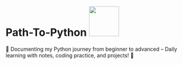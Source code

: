 # Path-To-Python <img src="https://user-images.githubusercontent.com/74038190/235294008-ed8de58b-d4d0-4790-aa81-a39fdc8a1e50.gif" width="80">
📌 Documenting my Python journey from beginner to advanced – Daily learning with notes, coding practice, and projects! 🚀
